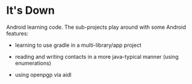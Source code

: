 It's Down
=========

Android learning code. The sub-projects play around with some Android features:

 - learning to use gradle in a multi-library/app project

 - reading and writing contacts in a more java-typical manner (using enumerations)

 - using openpgp via aidl


